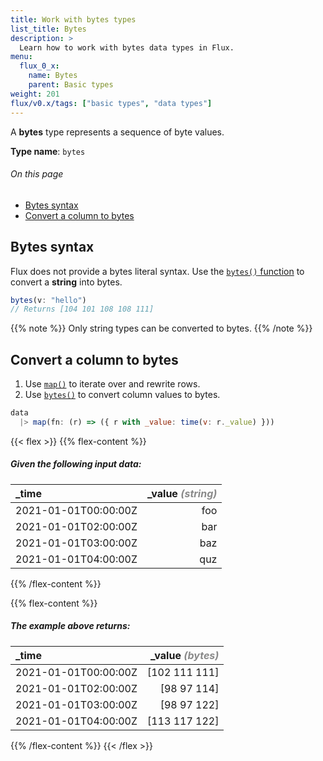 ```yaml
---
title: Work with bytes types
list_title: Bytes
description: >
  Learn how to work with bytes data types in Flux.
menu:
  flux_0_x:
    name: Bytes
    parent: Basic types
weight: 201
flux/v0.x/tags: ["basic types", "data types"]
---
```


A **bytes** type represents a sequence of byte values.

**Type name**: `bytes`

###### On this page
- [Bytes syntax](#bytes-syntax)
- [Convert a column to bytes](#convert-a-column-to-bytes)

## Bytes syntax
Flux does not provide a bytes literal syntax.
Use the [`bytes()` function](/flux/v0.x/stdlib/universe/bytes) to convert a
**string** into bytes.

```js
bytes(v: "hello")
// Returns [104 101 108 108 111]
```

{{% note %}}
Only string types can be converted to bytes.
{{% /note %}}

## Convert a column to bytes

1. Use [`map()`](/flux/v0.x/stdlib/universe/map/) to iterate over and rewrite rows.
2. Use [`bytes()`](/flux/v0.x/stdlib/universe/bytes/) to convert column values to bytes.

```js
data
  |> map(fn: (r) => ({ r with _value: time(v: r._value) }))
```

{{< flex >}}
{{% flex-content %}}
##### Given the following input data:
| \_time               | \_value _<span style="opacity:.5">(string)</span>_ |
| :------------------- | -------------------------------------------------: |
| 2021-01-01T00:00:00Z |                                                foo |
| 2021-01-01T02:00:00Z |                                                bar |
| 2021-01-01T03:00:00Z |                                                baz |
| 2021-01-01T04:00:00Z |                                                quz |
{{% /flex-content %}}

{{% flex-content %}}
##### The example above returns:
| \_time               | \_value _<span style="opacity:.5">(bytes)</span>_ |
| :------------------- | -------------------------------------------------: |
| 2021-01-01T00:00:00Z |                                      [102 111 111] |
| 2021-01-01T02:00:00Z |                                        [98 97 114] |
| 2021-01-01T03:00:00Z |                                        [98 97 122] |
| 2021-01-01T04:00:00Z |                                      [113 117 122] |
{{% /flex-content %}}
{{< /flex >}}
